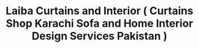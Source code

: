 ---
title: "Laiba Curtains and Interior ( Curtains Shop Karachi Sofa and Home Interior Design Services Pakistan )"
url: /karachi/laiba-curtains-and-interior-curtains-shop-karachi-sofa-and-home-interior-design-services-pakistan/
shop: curtain
---